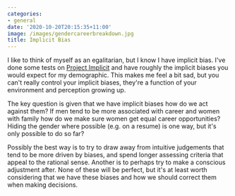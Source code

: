 ```yaml
---
categories:
- general
date: '2020-10-20T20:15:35+11:00'
image: /images/gendercareerbreakdown.jpg
title: Implicit Bias
---
```


I like to think of myself as an egalitarian, but I know I have implicit bias.
I've done some tests on [Project Implicit](https://implicit.harvard.edu/implicit/) and have roughly the implicit biases you would expect for my demographic.
This makes me feel a bit sad, but you can't really control your implicit biases, they're a function of your environment and perception growing up.

The key question is given that we have implicit biases how do we act against them?
If men tend to be more associated with career and women with family how do we make sure women get equal career opportunities?
Hiding the gender where possible (e.g. on a resume) is one way, but it's only possible to do so far?

Possibly the best way is to try to draw away from intuitive judgements that tend to be more driven by biases, and spend longer assessing criteria that appeal to the rational sense.
Another is to perhaps try to make a conscious adjustment after.
None of these will be perfect, but it's at least worth considering that we have these biases and how we should correct them when making decisions.
